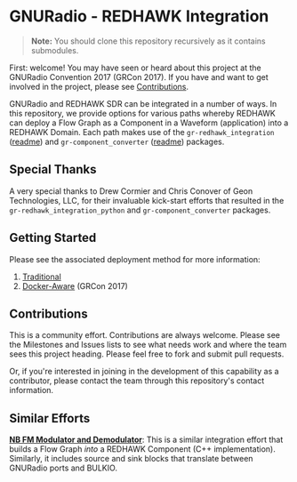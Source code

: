 # GNURadio - REDHAWK Integration

 > **Note:** You should clone this repository recursively as it contains submodules.

First: welcome!  You may have seen or heard about this project at the GNURadio Convention 2017 (GRCon 2017).  If you have and want to get involved in the project, please see [Contributions](#contributions).

GNURadio and REDHAWK SDR can be integrated in a number of ways.  In this repository, we provide options for various paths whereby REDHAWK can deploy a Flow Graph as a Component in a Waveform (application) into a REDHAWK Domain.  Each path makes use of the `gr-redhawk_integration` ([readme][gr-ri]) and `gr-component_converter` ([readme][gr-cc]) packages.

## Special Thanks

A very special thanks to Drew Cormier and Chris Conover of Geon Technologies, LLC, for their invaluable kick-start efforts that resulted in the `gr-redhawk_integration_python` and `gr-component_converter` packages.

## Getting Started

Please see the associated deployment method for more information:

 1. [Traditional](1-traditional/README.md)
 2. [Docker-Aware](2-docker-aware/README.md) (GRCon 2017)

## Contributions

This is a community effort.  Contributions are always welcome.  Please see the Milestones and Issues lists to see what needs work and where the team sees this project heading.  Please feel free to fork and submit pull requests.

Or, if you're interested in joining in the development of this capability as a contributor, please contact the team through this repository's contact information.

## Similar Efforts

**[NB FM Modulator and Demodulator][gnuradio-nbfm]**: This is a similar integration effort that builds a Flow Graph _into_ a REDHAWK Component (C++ implementation).  Similarly, it includes source and sink blocks that translate between GNURadio ports and BULKIO.


[gr-ri]: https://github.com/Geontech/gr-redhawk_integration/blob/master/README.md
[gr-cc]: https://github.com/Geontech/gr-component_converter/blob/master/README.md
[docker-gpp]: https://github.com/GeonTech/core-framework/tree/docker-gpp
[docker-redhawk]: https://github.com/GeonTech/docker-redhawk
[docker-redhawk-ubuntu]: https://github.com/GeonTech/docker-redhawk-ubuntu
[gnuradio-nbfm]: https://github.com/rodrigo455/gnuradio-nbfm
